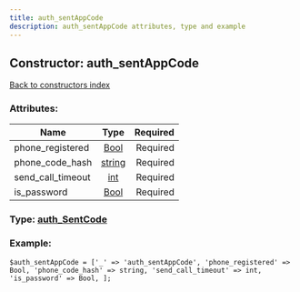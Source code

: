```yaml
---
title: auth_sentAppCode
description: auth_sentAppCode attributes, type and example
---
```

## Constructor: auth\_sentAppCode  
[Back to constructors index](index.md)



### Attributes:

| Name     |    Type       | Required |
|----------|:-------------:|---------:|
|phone\_registered|[Bool](../types/Bool.md) | Required|
|phone\_code\_hash|[string](../types/string.md) | Required|
|send\_call\_timeout|[int](../types/int.md) | Required|
|is\_password|[Bool](../types/Bool.md) | Required|



### Type: [auth\_SentCode](../types/auth_SentCode.md)


### Example:

```
$auth_sentAppCode = ['_' => 'auth_sentAppCode', 'phone_registered' => Bool, 'phone_code_hash' => string, 'send_call_timeout' => int, 'is_password' => Bool, ];
```